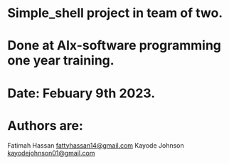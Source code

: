 # Simple_shell project in team of two.
# Done at Alx-software programming one year training.
# Date: Febuary 9th 2023.
# Authors are:

Fatimah Hassan <fattyhassan14@gmail.com>
Kayode Johnson <kayodejohnson01@gmail.com> 
